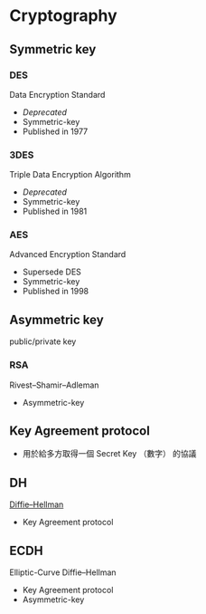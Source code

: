 # Cryptography

## Symmetric key

### DES

Data Encryption Standard

- *Deprecated*
- Symmetric-key
- Published in 1977

### 3DES

Triple Data Encryption Algorithm

- *Deprecated*
- Symmetric-key
- Published in 1981

### AES

Advanced Encryption Standard

- Supersede DES
- Symmetric-key
- Published in 1998

## Asymmetric key

public/private key

### RSA

Rivest–Shamir–Adleman

- Asymmetric-key

## Key Agreement protocol

- 用於給多方取得一個 Secret Key （數字） 的協議

## DH

[Diffie–Hellman](./DH.md)

- Key Agreement protocol

## ECDH

Elliptic-Curve Diffie–Hellman

- Key Agreement protocol
- Asymmetric-key
